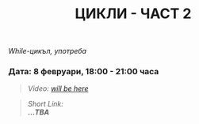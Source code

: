 <h1 align="center">ЦИКЛИ - ЧАСТ 2</h1>
    <br>

<p><i>While-цикъл, употреба</i></p>

<h3>Дата: 8 февруари, 18:00 - 21:00 часа</h3>

<blockquote>
    <i>
        Video: 
        <a href="#">will be here</a>
    </i>
</blockquote>

<blockquote>
    <i>
        Short Link: <br> 
        <b>
            ...TBA
        </b> 
    </i>
</blockquote>
